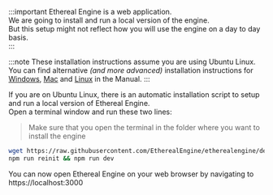 :::important
Ethereal Engine is a web application.  
We are going to install and run a local version of the engine.  
But this setup might not reflect how you will use the engine on a day to day basis.  
:::

:::note
These installation instructions assume you are using Ubuntu Linux.  
You can find alternative _(and more advanced)_ installation instructions for [Windows](/manual/install/windowsWSL), [Mac](/manual/install/macOSX) and [Linux](/manual/install/linux) in the Manual.
:::

If you are on Ubuntu Linux, there is an automatic installation script to setup and run a local version of Ethereal Engine.  
Open a terminal window and run these two lines:  
> Make sure that you open the terminal in the folder where you want to install the engine
```bash
wget https://raw.githubusercontent.com/EtherealEngine/etherealengine/dev/scripts/ubuntu-install.sh && bash -i ./ubuntu-install.sh
npm run reinit && npm run dev
```
You can now open Ethereal Engine on your web browser by navigating to https://localhost:3000
